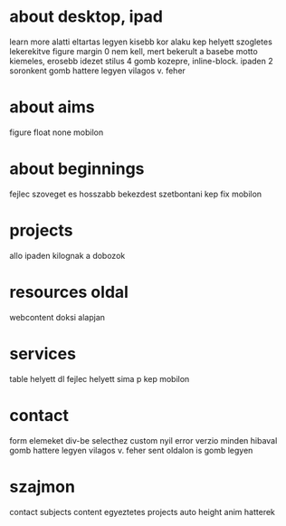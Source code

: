 # about desktop, ipad
learn more alatti eltartas legyen kisebb
kor alaku kep helyett szogletes lekerekitve
figure margin 0 nem kell, mert bekerult a basebe
motto kiemeles, erosebb idezet stilus
4 gomb kozepre, inline-block. ipaden 2 soronkent
gomb hattere legyen vilagos v. feher

# about aims
figure
float none mobilon

# about beginnings
fejlec szoveget es hosszabb bekezdest szetbontani
kep fix mobilon

# projects
allo ipaden kilognak a dobozok

# resources oldal
webcontent doksi alapjan

# services
table helyett dl
fejlec helyett sima p
kep mobilon

# contact
form elemeket div-be
selecthez custom nyil
error verzio minden hibaval
gomb hattere legyen vilagos v. feher
sent oldalon is gomb legyen


# szajmon
contact subjects
content egyeztetes
projects auto height anim
hatterek


